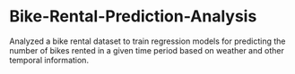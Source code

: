 # Bike-Rental-Prediction-Analysis
Analyzed a bike rental dataset to train regression models for predicting the number of bikes rented in a given time period based on weather and other temporal information.
